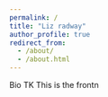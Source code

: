 ```yaml
---
permalink: /
title: "Liz radway"
author_profile: true
redirect_from: 
  - /about/
  - /about.html
---
```


Bio TK
This is the frontn
